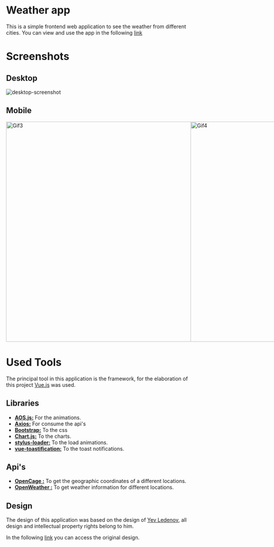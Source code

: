 # Weather app

This is a simple frontend web application to see the weather from different cities. You can view and use the app in the following [link](https://gfrancv.github.io/weather-app/)

# Screenshots

## Desktop

![desktop-screenshot](https://user-images.githubusercontent.com/35277540/190456099-b06414b2-f2b0-44f7-999c-d3dfb5c80b63.jpg)

## Mobile

<p style="display:flex; justify-content: space-between">
<img height= "600" src="https://user-images.githubusercontent.com/35277540/190456608-1dbbb6ec-2bda-4543-86ad-7d05a2443872.jpeg" alt="Gif3" />
<img height= "600" src="https://user-images.githubusercontent.com/35277540/190456621-43ecdde7-477d-4414-8389-1fb014e299a7.jpeg" alt="Gif4" /></p>
</p>

# Used Tools

The principal tool in this application is the framework, for the elaboration of this project <a href="https://vuejs.org/" target="_blank">Vue.js</a> was used.

## Libraries

- **<a href="https://github.com/michalsnik/aos" target="_blank">AOS.js:</a>** For the animations.
- **<a href="https://github.com/axios/axios" target="_blank">Axios:</a>** For consume the api's
- **<a href="https://getbootstrap.com/" target="_blank">Bootstrap:</a>** To the css
- **<a href="https://www.chartjs.org/" target="_blank">Chart.js:</a>** To the charts.
- **<a href="https://github.com/webpack-contrib/stylus-loader" target="_blank">stylus-loader:</a>** To the load animations.
- **<a href="https://github.com/Maronato/vue-toastification" target="_blank">vue-toastification:</a>** To the toast notifications.

## Api's

- **<a href="https://opencagedata.com/" target="_blank">OpenCage :</a>** To get the geographic coordinates of a different locations.
- **<a href="https://openweathermap.org/" target="_blank">OpenWeather :</a>** To get weather information for different locations.

## Design

The design of this application was based on the design of <a href="https://dribbble.com/yevled" target="_blank">Yev Ledenov</a>, all design and intellectual property rights belong to him.

In the following <a href="https://dribbble.com/shots/19113627-Weather-Dashboard" target="_blank">link</a> you can access the original design.
